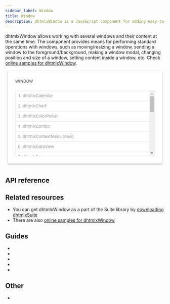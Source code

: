```yaml
---
sidebar_label: Window
title: Window
description: dhtmlxWindow is a JavaScript component for adding easy-to-use windows to applications. The component possesses rich configuration possibilities and provides a lot of means for creating attractive windows that have the desktop functionality.
---          
```


dhtmlxWindow allows working with several windows and their content at the same time. The component provides means for performing standard operations with windows, 
such as moving/resizing a window, sending a window to the foreground/background, making a window modal, changing position and size of a window, setting content inside a window, etc.
Check [online samples for dhtmlxWindow](https://docs.dhtmlx.com/suite/samples/window/).

![](../assets/window/window_front.png)


## API reference

<!-- - [](window/api/api_overview.md) -->

## Related resources

- You can get dhtmlxWindow as a part of the Suite library by [downloading dhtmlxSuite](https://dhtmlx.com/docs/products/dhtmlxSuite/download.shtml)          
- There are also [online samples for dhtmlxWindow](https://docs.dhtmlx.com/suite/samples/window/)

## Guides

- [](how_to_start)	
- [](configuration)
- [](usage)
- [](customization)
- [](handling_events)


## Other

- [](migration.md)
